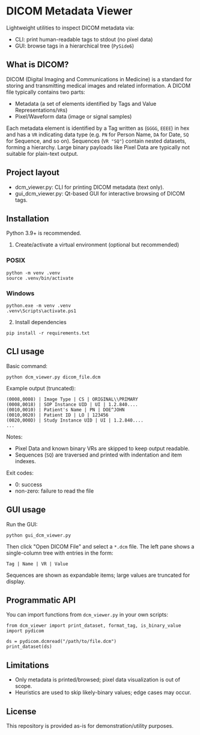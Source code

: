 # DICOM Metadata Viewer

Lightweight utilities to inspect DICOM metadata via:

- CLI: print human-readable tags to stdout (no pixel data)
- GUI: browse tags in a hierarchical tree (`PySide6`)

## What is DICOM?

DICOM (Digital Imaging and Communications in Medicine) is a standard for storing
and transmitting medical images and related information. A DICOM file typically
contains two parts:

- Metadata (a set of elements identified by Tags and Value Representations/`VR`s)
- Pixel/Waveform data (image or signal samples)

Each metadata element is identified by a Tag written as (`GGGG`, `EEEE`) in hex and
has a `VR` indicating data type (e.g. `PN` for Person Name, `DA` for Date, `SQ` for
Sequence, and so on). Sequences (`VR "SQ"`) contain nested datasets, forming a
hierarchy. Large binary payloads like Pixel Data are typically not suitable for
plain-text output.

## Project layout

- dcm_viewer.py: CLI for printing DICOM metadata (text only).
- gui_dcm_viewer.py: Qt-based GUI for interactive browsing of DICOM tags.

## Installation

Python 3.9+ is recommended.

1) Create/activate a virtual environment (optional but recommended)

### POSIX

```
python -m venv .venv
source .venv/bin/activate
```

### Windows

```
python.exe -m venv .venv
.venv\Scripts\activate.ps1
```

2) Install dependencies

```
pip install -r requirements.txt
```

## CLI usage

Basic command:

```
python dcm_viewer.py dicom_file.dcm
```

Example output (truncated):
```
(0008,0008) | Image Type | CS | ORIGINAL\\PRIMARY
(0008,0018) | SOP Instance UID | UI | 1.2.840....
(0010,0010) | Patient's Name | PN | DOE^JOHN
(0010,0020) | Patient ID | LO | 123456
(0020,000D) | Study Instance UID | UI | 1.2.840....
...
```

Notes:

- Pixel Data and known binary VRs are skipped to keep output readable.
- Sequences (`SQ`) are traversed and printed with indentation and item indexes.

Exit codes:

- 0: success
- non-zero: failure to read the file

## GUI usage

Run the GUI:

```
python gui_dcm_viewer.py
```

Then click "Open DICOM File" and select a `*.dcm` file. The left pane shows a
single-column tree with entries in the form:

```
Tag | Name | VR | Value
```

Sequences are shown as expandable items; large values are truncated for display.

## Programmatic API

You can import functions from `dcm_viewer.py` in your own scripts:

```
from dcm_viewer import print_dataset, format_tag, is_binary_value
import pydicom

ds = pydicom.dcmread("/path/to/file.dcm")
print_dataset(ds)
```

## Limitations

- Only metadata is printed/browsed; pixel data visualization is out of scope.
- Heuristics are used to skip likely-binary values; edge cases may occur.

## License

This repository is provided as-is for demonstration/utility purposes.

